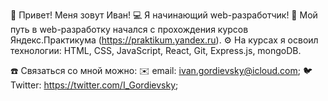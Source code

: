 👋 Привет! Меня зовут Иван!
💻 Я начинающий web-разработчик!
🏫 Мой путь в web-разработку начался с прохождения курсов Яндекс.Практикума (https://praktikum.yandex.ru).
⚙️ На курсах я освоил технологии: HTML, CSS, JavaScript, React, Git, Express.js, mongoDB.

☎️ Связаться со мной можно:
    ✉️ email: ivan.gordievsky@icloud.com;
    🐦 Twitter: https://twitter.com/I_Gordievsky;


